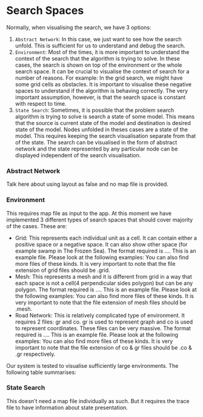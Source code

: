 # Search Spaces

Normally, when visualising the search, we have 3 options:
1. `Abstract Network`: In this case, we just want to see how the search unfold. This is sufficient for us to understand and debug the search.
2. `Environment`: Most of the times, it is more important to understand the context of the search that the algorithm is trying to solve. In these cases, the search is shown on top of the environment or the whole search space. It can be crucial to visualise the context of search for a number of reasons. For example: In the grid search, we might have some grid cells as obstacles. It is important to visualise these negative spaces to understand if the algorithm is behaving correctly. The very important assumption, however, is that the search space is constant with respect to time.
3. `State Search`: Sometimes, it is possible that the problem search algorithm is trying to solve is search a state of some model. This means that the source is current state of the model and destination is desired state of the model. Nodes unfolded in theses cases are a state of the model. This requires keeping the search visualisation separate from that of the state. The search can be visualised in the form of abstract network and the state represented by any particular node can be displayed independent of the search visualisation.

### Abstract Network
Talk here about using layout as false and no map file is provided.

### Environment
This requires map file as input to the app. At this moment we have implemented 3 different types of search spaces that should cover majority of the cases. These are:
- Grid: This represents each individual unit as a cell. It can contain either a positive space or a negative space. It can also show other space (for example swamp in The Frozen Sea). The format required is .... This is an example file. Please look at the following examples: You can also find more files of these kinds. It is very important to note that the file extension of grid files should be .grid.
- Mesh: This represents a mesh and it is different from grid in a way that each space is not a cell(4 perpendicular sides polygon) but can be any polygon. The format required is .... This is an example file. Please look at the following examples: You can also find more files of these kinds. It is very important to note that the file extension of mesh files should be .mesh.
- Road Network: This is relatively complicated type of environment. It requires 2 files: gr and co. gr is used to represent graph and co is used to represent coordinates. These files can be very massive. The format required is .... This is an example file. Please look at the following examples: You can also find more files of these kinds. It is very important to note that the file extension of co & gr files should be .co & .gr respectively.

Our system is tested to visualise sufficiently large environments. The following table summarises:


### State Search
This doesn't need a map file individually as such. But it requires the trace file to have information about state presentation.
